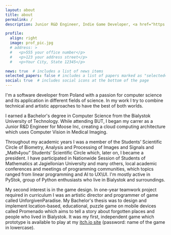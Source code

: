 ```yaml
---
layout: about
title: about
permalink: /
description: Junior R&D Engineer, Indie Game Developer, <a href="https://www.instagram.com/hirohideyoshi/">Graphic Designer</a>. Presumably human.

profile:
  align: right
  image: prof_pic.jpg
  # address: >
  #   <p>555 your office number</p>
  #   <p>123 your address street</p>
  #   <p>Your City, State 12345</p>

news: true  # includes a list of news items
selected_papers: false # includes a list of papers marked as "selected={true}"
social: true  # includes social icons at the bottom of the page
---
```


I'm a software developer from Poland with a passion for computer science and its application in different fields of science. In my work I try to combine technical and artistic approaches to have the best of both worlds. 

I earned a Bachelor's degree in Computer Science from the Bialystok University of Technology. While attending BUT, I began my carrer as a Junior R&D Engineer for Moose Inc, creating a cloud computing architecture which uses Computer Vision in Medical Imaging. 

Throughout my academic years I was a member of the Students’ Scientific Circle of Biometry, Analysis and Processing of Images and Signals and „Math4you” Students’ Scientific Circle which, later on, I became a president. I have participated in Nationwide Session of Students of Mathematics at Jagiellonian University and many others, local academic conferences and meetings of programming communities, which topics ranged from linear programming and AI to UX\UI. I'm mostly active in PyStok, group of Python enthusiasts who live in Bialystok and surroundings.

My second interest is in the game design. In one-year teamwork project required in curriculum I was an artistic director and programmer of game called UnforgivenParadise. My Bachelor's thesis was to design and implement location-based, educational, puzzle game on mobile devices called Promenado which aims to tell a story about forgotten places and people who lived in Bialystok. It was my first, independent game which prototype is available to play at my [itch.io site][promenado] (password: name of the game in lowercase).

[promenado]: https://hirohideyoshi.itch.io/promenado